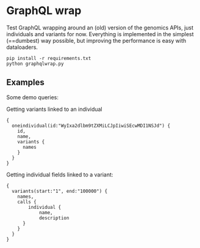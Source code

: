 # GraphQL wrap

Test GraphQL wrapping around an (old) version of the genomics APIs, just individuals and variants for now.
Everything is implemented in the simplest (==dumbest) way possible, but improving the performance is easy
with dataloaders.

```
pip install -r requirements.txt
python graphqlwrap.py
```

## Examples

Some demo queries:

Getting variants linked to an individual
```
{
  oneindividual(id:"WyIxa2dlbm9tZXMiLCJpIiwiSEcwMDI1NSJd") {
    id,
    name,
    variants {
      names
    }
  }
}
```

Getting individual fields linked to a variant:

```
{
  variants(start:"1", end:"100000") {
    names,
    calls {
        individual {
            name,
            description
      }
    }
  }
}
```
